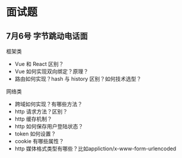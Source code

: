 # 面试题

## 7月6号 字节跳动电话面

框架类
- Vue 和 React 区别？
- Vue 如何实现双向绑定？原理？
- 路由如何实现？hash 与 history 区别？如何技术选型？

网络类
- 跨域如何实现？有哪些方法？
- http 请求方法？区别？
- http 缓存机制？
- http 如何保存用户登陆状态？
- token 如何设置？
- cookie 有哪些属性？
- http 媒体格式类型有哪些？比如appliction/x-www-form-urlencoded

